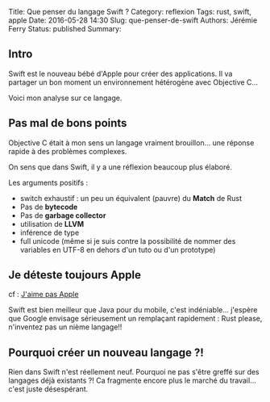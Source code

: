 Title: Que penser du langage Swift ?
Category: reflexion
Tags: rust, swift, apple
Date: 2016-05-28 14:30
Slug: que-penser-de-swift
Authors: Jérémie Ferry
Status: published
Summary:

## Intro

Swift est le nouveau bébé d'Apple pour créer des applications.
Il va partager un bon moment un environnement hétérogène avec Objective C...

Voici mon analyse sur ce langage.

## Pas mal de bons points

Objective C était à mon sens un langage vraiment brouillon... une réponse rapide à des problèmes complexes.

On sens que dans Swift, il y a une réflexion beaucoup plus élaboré.

Les arguments positifs :

- switch exhaustif : un peu un équivalent (pauvre) du **Match** de Rust
- Pas de **bytecode**
- Pas de **garbage collector**
- utilisation de **LLVM**
- inférence de type
- full unicode (même si je suis contre la possibilité de nommer des variables en UTF-8 en dehors d'un tuto ou d'un prototype)


## Je déteste toujours Apple

cf : [J'aime pas Apple](dislike-apple.html)

Swift est bien meilleur que Java pour du mobile, c'est indéniable... j'espère que Google envisage sérieusement un remplaçant rapidement : Rust please, n'inventez pas un nième langage!!

## Pourquoi créer un nouveau langage ?!

Rien dans Swift n'est réellement neuf.
Pourquoi ne pas s'être greffé sur des langages déjà existants ?!
Ca fragmente encore plus le marché du travail... c'est juste désespérant.
